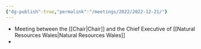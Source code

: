 ```yaml
---
{"dg-publish":true,"permalink":"/meetings/2022/2022-12-21/"}
---
```


- Meeting between the [[Chair\|Chair]] and the Chief Executive of [[Natural Resources Wales\|Natural Resources Wales]]
- 
